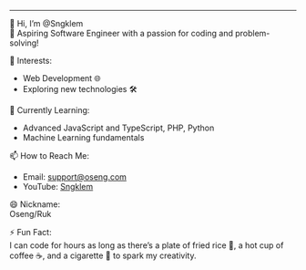 ---
👋 Hi, I’m @Sngklem  
🌟 Aspiring Software Engineer with a passion for coding and problem-solving!  

👀 Interests:  
- Web Development 🌐   
- Exploring new technologies 🛠️  

🌱 Currently Learning:  
- Advanced JavaScript and TypeScript, PHP, Python 
- Machine Learning fundamentals   

📫 How to Reach Me:  
- Email: [support@oseng.com](mailto:faruq110803@gmail.com)  
- YouTube: [Sngklem](https://www.youtube.com/@Sngklem)  

😄 Nickname:  
Oseng/Ruk

⚡ Fun Fact:  
I can code for hours as long as there’s a plate of fried rice 🍳, a hot cup of coffee ☕, and a cigarette 🚬 to spark my creativity.  
